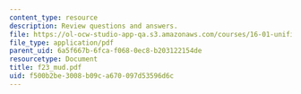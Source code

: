 ```yaml
---
content_type: resource
description: Review questions and answers.
file: https://ol-ocw-studio-app-qa.s3.amazonaws.com/courses/16-01-unified-engineering-i-ii-iii-iv-fall-2005-spring-2006/f500b2be3008b09ca670097d53596d6c_f23_mud.pdf
file_type: application/pdf
parent_uid: 6a5f667b-6fca-f068-0ec8-b203122154de
resourcetype: Document
title: f23_mud.pdf
uid: f500b2be-3008-b09c-a670-097d53596d6c
---
```

